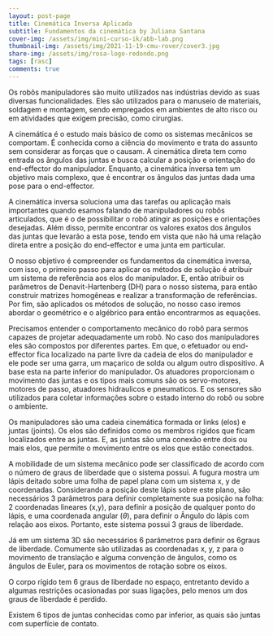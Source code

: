 ```yaml
---
layout: post-page
title: Cinemática Inversa Aplicada
subtitle: Fundamentos da cinemática by Juliana Santana
cover-img: /assets/img/mini-curso-ik/abb-lab.png
thumbnail-img: /assets/img/2021-11-19-cmu-rover/cover3.jpg
share-img: /assets/img/rosa-logo-redondo.png
tags: [rasc]
comments: true
---
```


Os robôs manipuladores são muito utilizados nas indústrias devido as suas diversas funcionalidades. Eles são utilizados para o manuseio de materiais, soldagem e montagem, sendo empregados em ambientes de alto risco ou em atividades que exigem precisão, como cirurgias.

A cinemática é o estudo mais básico de como os sistemas mecânicos se comportam. É conhecida como a ciência do movimento e trata do assunto sem considerar as forças que o causam. A cinemática direta tem como entrada os ângulos das juntas e busca calcular a posição e orientação do end-effector do manipulador. Enquanto, a cinemática inversa tem um objetivo mais complexo, que é encontrar os ângulos das juntas dada uma pose para o end-effector.


A cinemática inversa soluciona uma das tarefas ou aplicação mais importantes quando esamos falando de manipuladores ou robôs articulados, que é o de possibilitar o robô atingir as posições e orientações desejadas. Além disso, permite encontrar os valores exatos dos ângulos das juntas que levarão a esta pose, tendo em vista que não há uma relação direta entre a posição do end-effector e uma junta em particular.

O nosso objetivo é compreender os fundamentos da cinemática inversa, com isso, o primeiro passo para aplicar os métodos de solução é atribuir um sistema de referência aos elos do manipulador. E, então atribuir os parâmetros de Denavit-Hartenberg (DH) para o nosso sistema, para então construir matrizes homogêneas e realizar a transformação de referências. Por fim, são aplicados os métodos de solução, no nosso caso iremos abordar o geométrico e o algébrico para então encontrarmos as equações.

Precisamos entender o comportamento mecânico do robô para sermos capazes de projetar adequadamente um robô. No caso dos manipuladores eles são compostos por diferentes partes. Em que, o efetuador ou end-effector fica localizado na parte livre da cadeia de elos do manipulador e ele pode ser uma garra, um maçarico de solda ou algum outro dispositivo. A base esta na parte inferior do manipulador. Os atuadores proporcionam o movimento das juntas e os tipos mais comuns são os servo-motores, motores de passo, atuadores hidraulicos e pneumaticos. E os sensores são utilizados para coletar informações sobre o estado interno do robô ou sobre o ambiente.

Os manipuladores são uma cadeia cinemática formada or links (elos) e juntas (joints). Os elos são definidos como os membros rigídos que ficam localizados entre as juntas. E, as juntas são uma conexão entre dois ou mais elos, que permite o movimento entre os elos que estão conectados.

A mobilidade de um sistema mecânico pode ser classificado de acordo com o número de graus de liberdade que o sistema possui. A fugura mostra um lápis deitado sobre uma folha de papel plana com um sistema x, y de coordenadas. Considerando a posição deste lápis sobre este plano, são necessários 3 parâmetros para definir completamente sua posição na folha: 2 coordenadas lineares (x,y), para definir a posição de qualquer ponto do lápis, e uma coordenada angular ($\theta$), para definir o Ângulo do lápis com relação aos eixos. Portanto, este sistema possui 3 graus de liberdade.



Já em um sistema 3D são necessários 6 parâmetros para definir os 6graus de liberdade. Comumente são utilizadas as coordenadas x, y, z para o movimento de translação e alguma convenção de ângulos, como os ângulos de Euler, para os movimentos de rotação sobre os eixos.

O corpo rígido tem 6 graus de liberdade no espaço, entretanto devido a algumas restrições ocasionadas por suas ligações, pelo menos um dos graus de liberdade é perdido.


Existem 6 tipos de juntas conhecidas como par inferior, as quais são juntas com superfície de contato.